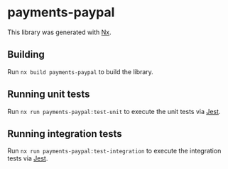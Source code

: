 # payments-paypal

This library was generated with [Nx](https://nx.dev).

## Building

Run `nx build payments-paypal` to build the library.

## Running unit tests

Run `nx run payments-paypal:test-unit` to execute the unit tests via [Jest](https://jestjs.io).

## Running integration tests

Run `nx run payments-paypal:test-integration` to execute the integration tests via [Jest](https://jestjs.io).
